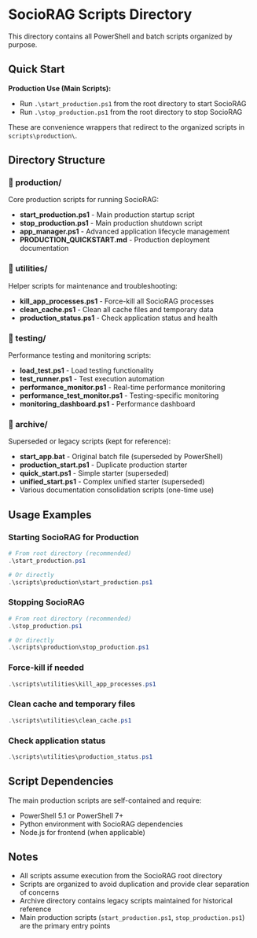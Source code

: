 # SocioRAG Scripts Directory

This directory contains all PowerShell and batch scripts organized by purpose.

## Quick Start

**Production Use (Main Scripts):**
- Run `.\start_production.ps1` from the root directory to start SocioRAG
- Run `.\stop_production.ps1` from the root directory to stop SocioRAG

These are convenience wrappers that redirect to the organized scripts in `scripts\production\`.

## Directory Structure

### 📁 production/
Core production scripts for running SocioRAG:
- **start_production.ps1** - Main production startup script
- **stop_production.ps1** - Main production shutdown script  
- **app_manager.ps1** - Advanced application lifecycle management
- **PRODUCTION_QUICKSTART.md** - Production deployment documentation

### 📁 utilities/
Helper scripts for maintenance and troubleshooting:
- **kill_app_processes.ps1** - Force-kill all SocioRAG processes
- **clean_cache.ps1** - Clean all cache files and temporary data
- **production_status.ps1** - Check application status and health

### 📁 testing/
Performance testing and monitoring scripts:
- **load_test.ps1** - Load testing functionality
- **test_runner.ps1** - Test execution automation
- **performance_monitor.ps1** - Real-time performance monitoring
- **performance_test_monitor.ps1** - Testing-specific monitoring
- **monitoring_dashboard.ps1** - Performance dashboard

### 📁 archive/
Superseded or legacy scripts (kept for reference):
- **start_app.bat** - Original batch file (superseded by PowerShell)
- **production_start.ps1** - Duplicate production starter
- **quick_start.ps1** - Simple starter (superseded)
- **unified_start.ps1** - Complex unified starter (superseded)
- Various documentation consolidation scripts (one-time use)

## Usage Examples

### Starting SocioRAG for Production
```powershell
# From root directory (recommended)
.\start_production.ps1

# Or directly
.\scripts\production\start_production.ps1
```

### Stopping SocioRAG
```powershell
# From root directory (recommended)
.\stop_production.ps1

# Or directly
.\scripts\production\stop_production.ps1
```

### Force-kill if needed
```powershell
.\scripts\utilities\kill_app_processes.ps1
```

### Clean cache and temporary files
```powershell
.\scripts\utilities\clean_cache.ps1
```

### Check application status
```powershell
.\scripts\utilities\production_status.ps1
```

## Script Dependencies

The main production scripts are self-contained and require:
- PowerShell 5.1 or PowerShell 7+
- Python environment with SocioRAG dependencies
- Node.js for frontend (when applicable)

## Notes

- All scripts assume execution from the SocioRAG root directory
- Scripts are organized to avoid duplication and provide clear separation of concerns
- Archive directory contains legacy scripts maintained for historical reference
- Main production scripts (`start_production.ps1`, `stop_production.ps1`) are the primary entry points
